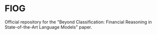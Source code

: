 # FIOG
Official repository for the "Beyond Classification: Financial Reasoning in State-of-the-Art Language Models" paper.
